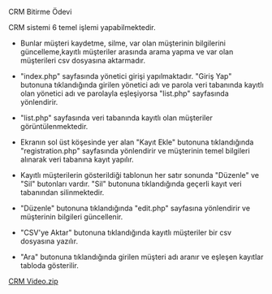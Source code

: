 CRM Bitirme Ödevi

CRM sistemi 6 temel işlemi yapabilmektedir. 

- Bunlar müşteri kaydetme, silme, var olan müşterinin bilgilerini güncelleme,kayıtlı müşteriler arasında arama yapma ve var olan müşterileri csv dosyasına aktarmadır.

- "index.php" sayfasında yönetici girişi yapılmaktadır. "Giriş Yap" butonuna tıklandığında girilen yönetici adı ve parola veri tabanında kayıtlı olan yönetici adı ve parolayla eşleşiyorsa "list.php" sayfasında yönlendirir.

- "list.php" sayfasında veri tabanında kayıtlı olan müşteriler görüntülenmektedir.

- Ekranın sol üst köşesinde yer alan "Kayıt Ekle" butonuna tıklandığında "registration.php" sayfasında yönlendirir ve müşterinin temel bilgileri alınarak veri tabanına kayıt yapılır.

- Kayıtlı müşterilerin gösterildiği tablonun her satır sonunda "Düzenle" ve "Sil" butonları vardır. "Sil" butonuna tıklandığında geçerli kayıt veri tabanından silinmektedir.

- "Düzenle" butonuna tıklandığında "edit.php" sayfasına yönlendirir ve müşterinin bilgileri güncellenir.

- "CSV'ye Aktar" butonuna tıklandığında kayıtlı müşteriler bir csv dosyasına yazılır.

- "Ara" butonuna tıklandığında girilen müşteri adı aranır ve eşleşen kayıtlar tabloda gösterilir.

[CRM Video.zip](https://github.com/emrecuni/PHP--Bootcamp-Odevi---1/files/10145062/CRM.Video.zip)
